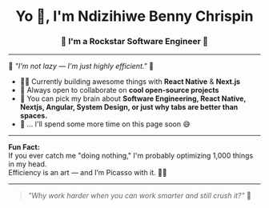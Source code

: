 <h1 align="center">Yo 👋, I'm Ndizihiwe Benny Chrispin</h1>
<h3 align="center">🚀 I'm a Rockstar Software Engineer 🚀</h3>

---

🌟 *"I'm not lazy — I'm just highly efficient."* 🌟

- 👨‍💻 Currently building awesome things with **React Native** & **Next.js**  
- 👯 Always open to collaborate on **cool open-source projects**  
- 🧠 You can pick my brain about **Software Engineering, React Native, Nextjs, Angular, System Design, or just why tabs are better than spaces.**  
- 🎨 ... I'll spend some more time on this page soon 😅

---

**Fun Fact:**  
If you ever catch me "doing nothing," I'm probably optimizing 1,000 things in my head.  
Efficiency is an art — and I’m Picasso with it. 🎨✨

---

> *"Why work harder when you can work smarter and still crush it?"* 🚀




